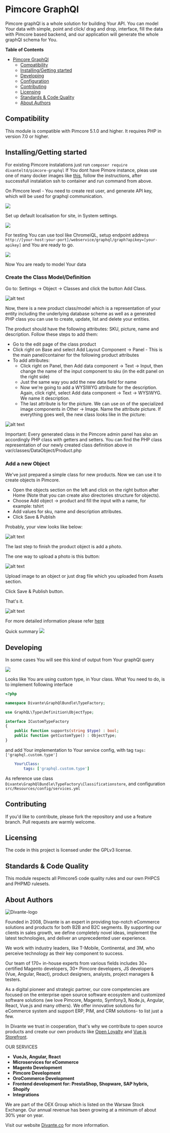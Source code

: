 # Pimcore GraphQl
Pimcore graphQl is a whole solution for building Your API.
You can model Your data with simple, point and click/ drag and drop, interface, fill the data with Pimcore based backend, and our application will generate the whole graphQl schema for You. 
  
**Table of Contents**

- [Pimcore GraphQl](#)
	- [Compatibility](#compatibility)
	- [Installing/Getting started](#installinggetting-started)
	- [Developing](#developing)
	- [Configuration](#)
	- [Contributing](#)
	- [Licensing](#)
	- [Standards & Code Quality](#)
	- [About Authors](#)

## Compatibility
This module is compatible with Pimcore 5.1.0 and higher. It requires PHP in version 7.0 or higher.


## Installing/Getting started
For existing Pimcore instalations just run `composer require divanteltd/pimcore-graphql`
If You dont have Pimore instance, pleas use one of many docker images like [this](https://github.com/dpfaffenbauer/pimcore-docker-compose), follow the instructions, after successfull instalation ssh to container and run command from above.

On Pimcore level - You need to create rest user, and generate API key, which will be used for graphql communication.

![](user.png)

Set up default localisation for site, in System settings.

![](localization.png)

For testing You can use tool like ChromeiQL, setup endpoint address 
`http://[your-host:your-port]/webservice/graphql/graph?apikey=[your-apikey]` 
and You are ready to go.

![](endpoint.png)

Now You are ready to model Your data

### Create the Class Model/Definition

Go to: Settings -> Object -> Classes and click the button Add Class.

![alt text](https://pimcore.com/docs/5.x/Development_Documentation/img/Pimcore_Elements_class_add.png "Add class")

Now, there is a new product class/model which is a representation of your entity including the underlying database scheme as well as a generated PHP class you can use to create, update, list and delete your entities.

The product should have the following attributes: SKU, picture, name and description. Follow these steps to add them:

* Go to the edit page of the class product
* Click right on Base and select Add Layout Component -> Panel - This is the main panel/container for the following product attributes
* To add attributes: 
  * Click right on Panel, then Add data component -> Text -> Input, then change the name of the input component to sku (in the edit panel on the right side)
  * Just the same way you add the new data field for name
  * Now we're going to add a WYSIWYG attribute for the description. Again, click right, select Add data component -> Text -> WYSIWYG. We name it description.
  * The last attribute is for the picture. We can use on of the specialized image components in Other -> Image. Name the attribute picture.
If everything goes well, the new class looks like in the picture:

![alt text](https://pimcore.com/docs/5.x/Development_Documentation/img/Pimcore_Elements_product_class.png "Class list")


Important: Every generated class in the Pimcore admin panel has also an accordingly PHP class with getters and setters. You can find the PHP class representation of our newly created class definition above in var/classes/DataObject/Product.php

### Add a new Object
We've just prepared a simple class for new products. Now we can use it to create objects in Pimcore.

* Open the objects section on the left and click on the right button after Home (Note that you can create also directories structure for objects).
* Choose Add object -> product and fill the input with a name, for example: tshirt
* Add values for sku, name and description attributes.
* Click Save & Publish

Probably, your view looks like below:

![alt text](https://pimcore.com/docs/5.x/Development_Documentation/img/Pimcore_Elements_new_product.png "Product")

The last step to finish the product object is add a photo.

The one way to upload a photo is this button: 

![alt text](https://pimcore.com/docs/5.x/Development_Documentation/img/Pimcore_Elements_upload_button.png "Button")

Upload image to an object or just drag file which you uploaded from Assets section.

Click Save & Publish button.

That's it.

![alt text](https://pimcore.com/docs/5.x/Development_Documentation/img/Pimcore_Elements_complete_object.png "Asset")

For more detailed information please refer [here](https://pimcore.com/docs/5.x/Development_Documentation/Objects/index.html)

Quick summary
![](graphql.gif)



## Developing

In some cases You will see this kind of output from Your graphQl query

![](custom.png)

Looks like You are using custom type, in Your class.
What You need to do, is to implement following interface
```php
<?php

namespace Divante\GraphQlBundle\TypeFactory;

use GraphQL\Type\Definition\ObjectType;

interface ICustomTypeFactory
{
    public function supports(string $type) : bool;
    public function getCustomType() : ObjectType;
}
```

and add Your implementation to Your service config, with tag `tags: ['graphql.custom.type']`
```yml
    Your\Class:
        tags: ['graphql.custom.type']
```
As reference use class `Divante\GraphQlBundle\TypeFactory\Classificationstore`, and configuration `src/Resources/config/services.yml` 

## Contributing

If you'd like to contribute, please fork the repository and use a feature branch. Pull requests are warmly welcome.

## Licensing
The code in this project is licensed under the GPLv3 license.

## Standards & Code Quality
This module respects all Pimcore5 code quality rules and our own PHPCS and PHPMD rulesets.

## <a name="authors"></a>About Authors

![Divante-logo](http://divante.co/logo-HG.png "Divante")

Founded in 2008, Divante is an expert in providing top-notch eCommerce solutions and products for both B2B and B2C segments. By supporting our clients in sales growth, we define completely novel ideas, implement the latest technologies, and deliver an unprecedented user experience.

We work with industry leaders, like T-Mobile, Continental, and 3M, who perceive technology as their key component to success. 

Our team of 170+ in-house experts from various fields includes 30+ certified Magento developers, 30+ Pimcore developers, JS developers (Vue, Angular, React), product designers, analysts, project managers & testers.

As a digital pioneer and strategic partner, our core competencies are focused on the enterprise open source software ecosystem and customized software solutions (we love Pimcore, Magento, Symfony3, Node.js, Angular, React, Vue.js and many others). We offer innovative solutions for eCommerce system and support ERP, PIM, and CRM solutions- to list just a few.

In Divante we trust in cooperation, that's why we contribute to open source products and create our own products like [Open Loyalty](http://www.openloyalty.io/ "Open Loyalty") and [Vue.js Storefront](https://github.com/DivanteLtd/vue-storefront "Vue.js Storefront").

OUR SERVICES

* **VueJs, Angular, React**
* **Microservices for eCommerce**
* **Magento Development**
* **Pimcore Development**
* **OroCommerce Development**
* **Frontend development for: PrestaShop, Shopware, SAP hybris, Shopify**
* **Integrations**

We are part of the OEX Group which is listed on the Warsaw Stock Exchange. Our annual revenue has been growing at a minimum of about 30% year on year.

Visit our website [Divante.co](https://divante.co/ "Divante.co") for more information.
